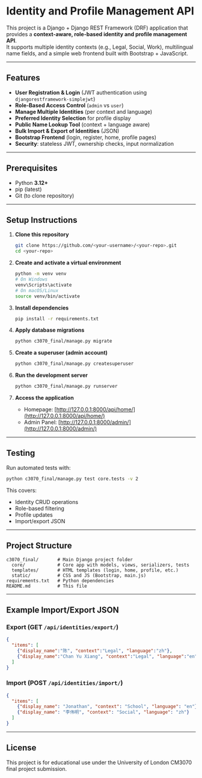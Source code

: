# Identity and Profile Management API

This project is a Django + Django REST Framework (DRF) application that provides a **context-aware, role-based identity and profile management API**.  
It supports multiple identity contexts (e.g., Legal, Social, Work), multilingual name fields, and a simple web frontend built with Bootstrap + JavaScript.

---

## Features
- **User Registration & Login** (JWT authentication using `djangorestframework-simplejwt`)
- **Role-Based Access Control** (`admin` vs `user`)
- **Manage Multiple Identities** (per context and language)
- **Preferred Identity Selection** for profile display
- **Public Name Lookup Tool** (context + language aware)
- **Bulk Import & Export of Identities** (JSON)
- **Bootstrap Frontend** (login, register, home, profile pages)
- **Security**: stateless JWT, ownership checks, input normalization

---

## Prerequisites
- Python **3.12+**
- pip (latest)
- Git (to clone repository)

---

## Setup Instructions

1. **Clone this repository**
   ```bash
   git clone https://github.com/<your-username>/<your-repo>.git
   cd <your-repo>
   ```

2. **Create and activate a virtual environment**
   ```bash
   python -m venv venv
   # On Windows
   venv\Scripts\activate
   # On macOS/Linux
   source venv/bin/activate
   ```

3. **Install dependencies**
   ```bash
   pip install -r requirements.txt
   ```

4. **Apply database migrations**
   ```bash
   python c3070_final/manage.py migrate
   ```

5. **Create a superuser (admin account)**
   ```bash
   python c3070_final/manage.py createsuperuser
   ```

6. **Run the development server**
   ```bash
   python c3070_final/manage.py runserver
   ```

7. **Access the application**
   - Homepage: [http://127.0.0.1:8000/api/home/](http://127.0.0.1:8000/api/home/)  
   - Admin Panel: [http://127.0.0.1:8000/admin/](http://127.0.0.1:8000/admin/)

---

## Testing

Run automated tests with:

```bash
python c3070_final/manage.py test core.tests -v 2
```

This covers:
- Identity CRUD operations
- Role-based filtering
- Profile updates
- Import/export JSON

---

## Project Structure
```
c3070_final/       # Main Django project folder
  core/            # Core app with models, views, serializers, tests
  templates/       # HTML templates (login, home, profile, etc.)
  static/          # CSS and JS (Bootstrap, main.js)
requirements.txt   # Python dependencies
README.md          # This file
```

---

## Example Import/Export JSON

### Export (GET `/api/identities/export/`)
```json
{
  "items": [
    {"display_name":"陈", "context":"Legal", "language":"zh"},
    {"display_name":"Chan Yu Xiang", "context":"Legal", "language":"en"}
  ]
}
```

### Import (POST `/api/identities/import/`)
```json
{
  "items": [
    {"display_name": "Jonathan", "context": "School", "language": "en"},
    {"display_name": "李伟明", "context": "Social", "language": "zh"}
  ]
}
```

---

## License
This project is for educational use under the University of London CM3070 final project submission.
